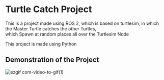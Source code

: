 # Turtle Catch Project

This is a project made using ROS 2, which is based on turtlesim, in which the Master Turtle catches the other Turtles,<br>
which Spawn at random places all over the Turtlesim Node

This project is made using Python

## Demonstration of the Project

![ezgif com-video-to-gif(1)](https://github.com/c1ph3r-fsocitey/Turtle_Catch_Project/assets/109020327/4a92d7cd-87e6-4c52-be49-c0f166650eaf)
